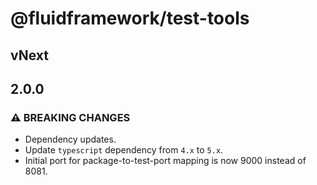 # @fluidframework/test-tools

## vNext

## 2.0.0

### ⚠ BREAKING CHANGES

- Dependency updates.
- Update `typescript` dependency from `4.x` to `5.x`.
- Initial port for package-to-test-port mapping is now 9000 instead of 8081.
